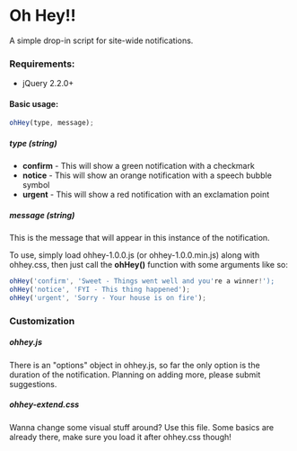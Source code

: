 # Oh Hey!!
 A simple drop-in script for site-wide notifications.
### Requirements:
* jQuery 2.2.0+

#### Basic usage:
``` Javascript
ohHey(type, message);
```

##### type (string)
* **confirm** - This will show a green notification with a checkmark
* **notice** - This will show an orange notification with a speech bubble symbol
* **urgent** - This will show a red notification with an exclamation point

##### message (string)
This is the message that will appear in this instance of the notification.

To use, simply load ohhey-1.0.0.js (or ohhey-1.0.0.min.js) along with ohhey.css, then just call the **ohHey()** function with some arguments like so:
``` Javascript
ohHey('confirm', 'Sweet - Things went well and you're a winner!');
ohHey('notice', 'FYI - This thing happened');
ohHey('urgent', 'Sorry - Your house is on fire');
```

### Customization
##### ohhey.js
There is an "options" object in ohhey.js, so far the only option is the duration of the notification. Planning on adding more, please submit suggestions.
##### ohhey-extend.css
Wanna change some visual stuff around? Use this file. Some basics are already there, make sure you load it after ohhey.css though!

